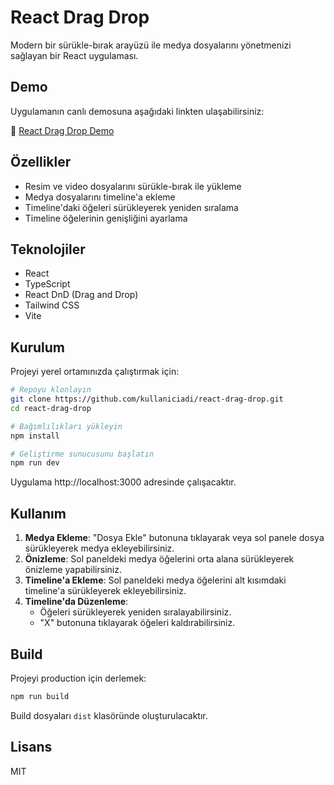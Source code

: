 # React Drag Drop

Modern bir sürükle-bırak arayüzü ile medya dosyalarını yönetmenizi sağlayan bir React uygulaması.

## Demo

Uygulamanın canlı demosuna aşağıdaki linkten ulaşabilirsiniz:

🔗 [React Drag Drop Demo](https://react-dragdrop.netlify.app/)

## Özellikler

- Resim ve video dosyalarını sürükle-bırak ile yükleme
- Medya dosyalarını timeline'a ekleme
- Timeline'daki öğeleri sürükleyerek yeniden sıralama
- Timeline öğelerinin genişliğini ayarlama

## Teknolojiler

- React
- TypeScript
- React DnD (Drag and Drop)
- Tailwind CSS
- Vite

## Kurulum

Projeyi yerel ortamınızda çalıştırmak için:

```bash
# Repoyu klonlayın
git clone https://github.com/kullaniciadi/react-drag-drop.git
cd react-drag-drop

# Bağımlılıkları yükleyin
npm install

# Geliştirme sunucusunu başlatın
npm run dev
```

Uygulama http://localhost:3000 adresinde çalışacaktır.

## Kullanım

1. **Medya Ekleme**: "Dosya Ekle" butonuna tıklayarak veya sol panele dosya sürükleyerek medya ekleyebilirsiniz.
2. **Önizleme**: Sol paneldeki medya öğelerini orta alana sürükleyerek önizleme yapabilirsiniz.
3. **Timeline'a Ekleme**: Sol paneldeki medya öğelerini alt kısımdaki timeline'a sürükleyerek ekleyebilirsiniz.
4. **Timeline'da Düzenleme**:
   - Öğeleri sürükleyerek yeniden sıralayabilirsiniz.
   - "X" butonuna tıklayarak öğeleri kaldırabilirsiniz.

## Build

Projeyi production için derlemek:

```bash
npm run build
```

Build dosyaları `dist` klasöründe oluşturulacaktır.

## Lisans

MIT

